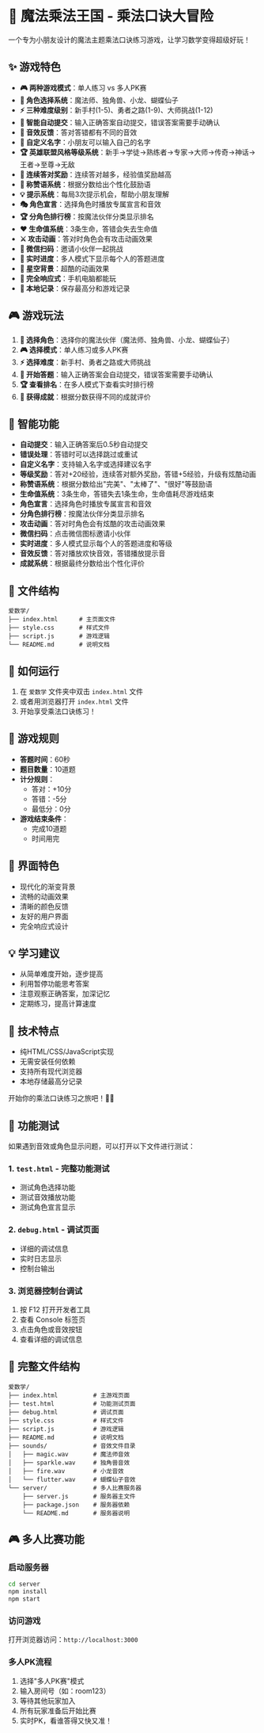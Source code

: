 # 🎪 魔法乘法王国 - 乘法口诀大冒险

一个专为小朋友设计的魔法主题乘法口诀练习游戏，让学习数学变得超级好玩！

## ✨ 游戏特色

- **🎮 两种游戏模式**：单人练习 vs 多人PK赛
- **👥 角色选择系统**：魔法师、独角兽、小龙、蝴蝶仙子
- **⚡ 三种难度级别**：新手村(1-5)、勇者之路(1-9)、大师挑战(1-12)
- **🎯 智能自动提交**：输入正确答案自动提交，错误答案需要手动确认
- **🎵 音效反馈**：答对答错都有不同的音效
- **📝 自定义名字**：小朋友可以输入自己的名字
- **🏆 英雄联盟风格等级系统**：新手→学徒→熟练者→专家→大师→传奇→神话→王者→至尊→无敌
- **🎯 连续答对奖励**：连续答对越多，经验值奖励越高
- **💫 称赞语系统**：根据分数给出个性化鼓励语
- **💡 提示系统**：每局3次提示机会，帮助小朋友理解
- **🎭 角色宣言**：选择角色时播放专属宣言和音效
- **🏆 分角色排行榜**：按魔法伙伴分类显示排名
- **❤️ 生命值系统**：3条生命，答错会失去生命值
- **⚔️ 攻击动画**：答对时角色会有攻击动画效果
- **📱 微信扫码**：邀请小伙伴一起挑战
- **👥 实时进度**：多人模式下显示每个人的答题进度
- **🌟 星空背景**：超酷的动画效果
- **📱 完全响应式**：手机电脑都能玩
- **💾 本地记录**：保存最高分和游戏记录

## 🎮 游戏玩法

1. **👥 选择角色**：选择你的魔法伙伴（魔法师、独角兽、小龙、蝴蝶仙子）
2. **🎮 选择模式**：单人练习或多人PK赛
3. **⚡ 选择难度**：新手村、勇者之路或大师挑战
4. **🎯 开始答题**：输入正确答案会自动提交，错误答案需要手动确认
5. **🏆 查看排名**：在多人模式下查看实时排行榜
6. **🎉 获得成就**：根据分数获得不同的成就评价

## 🎯 智能功能

- **自动提交**：输入正确答案后0.5秒自动提交
- **错误处理**：答错时可以选择跳过或重试
- **自定义名字**：支持输入名字或选择建议名字
- **等级奖励**：答对+20经验，连续答对额外奖励，答错+5经验，升级有炫酷动画
- **称赞语系统**：根据分数给出"完美"、"太棒了"、"很好"等鼓励语
- **生命值系统**：3条生命，答错失去1条生命，生命值耗尽游戏结束
- **角色宣言**：选择角色时播放专属宣言和音效
- **分角色排行榜**：按魔法伙伴分类显示排名
- **攻击动画**：答对时角色会有炫酷的攻击动画效果
- **微信扫码**：点击微信图标邀请小伙伴
- **实时进度**：多人模式显示每个人的答题进度和等级
- **音效反馈**：答对播放欢快音效，答错播放提示音
- **成就系统**：根据最终分数给出个性化评价

## 📁 文件结构

```
爱数学/
├── index.html      # 主页面文件
├── style.css       # 样式文件
├── script.js       # 游戏逻辑
└── README.md       # 说明文档
```

## 🚀 如何运行

1. 在 `爱数学` 文件夹中双击 `index.html` 文件
2. 或者用浏览器打开 `index.html` 文件
3. 开始享受乘法口诀练习！

## 🎯 游戏规则

- **答题时间**：60秒
- **题目数量**：10道题
- **计分规则**：
  - 答对：+10分
  - 答错：-5分
  - 最低分：0分
- **游戏结束条件**：
  - 完成10道题
  - 时间用完

## 🎨 界面特色

- 现代化的渐变背景
- 流畅的动画效果
- 清晰的颜色反馈
- 友好的用户界面
- 完全响应式设计

## 💡 学习建议

- 从简单难度开始，逐步提高
- 利用暂停功能思考答案
- 注意观察正确答案，加深记忆
- 定期练习，提高计算速度

## 🔧 技术特点

- 纯HTML/CSS/JavaScript实现
- 无需安装任何依赖
- 支持所有现代浏览器
- 本地存储最高分记录

开始你的乘法口诀练习之旅吧！🧮✨

## 🧪 功能测试

如果遇到音效或角色显示问题，可以打开以下文件进行测试：

### 1. `test.html` - 完整功能测试
- 测试角色选择功能
- 测试音效播放功能  
- 测试角色宣言显示

### 2. `debug.html` - 调试页面
- 详细的调试信息
- 实时日志显示
- 控制台输出

### 3. 浏览器控制台调试
1. 按 F12 打开开发者工具
2. 查看 Console 标签页
3. 点击角色或音效按钮
4. 查看详细的调试信息

## 📁 完整文件结构

```
爱数学/
├── index.html          # 主游戏页面
├── test.html           # 功能测试页面
├── debug.html          # 调试页面
├── style.css           # 样式文件
├── script.js           # 游戏逻辑
├── README.md           # 说明文档
├── sounds/             # 音效文件目录
│   ├── magic.wav       # 魔法师音效
│   ├── sparkle.wav     # 独角兽音效
│   ├── fire.wav        # 小龙音效
│   └── flutter.wav     # 蝴蝶仙子音效
└── server/             # 多人比赛服务器
    ├── server.js       # 服务器主文件
    ├── package.json    # 服务器依赖
    └── README.md       # 服务器说明
```

## 🎮 多人比赛功能

### 启动服务器
```bash
cd server
npm install
npm start
```

### 访问游戏
打开浏览器访问：`http://localhost:3000`

### 多人PK流程
1. 选择"多人PK赛"模式
2. 输入房间号（如：room123）
3. 等待其他玩家加入
4. 所有玩家准备后开始比赛
5. 实时PK，看谁答得又快又准！ 